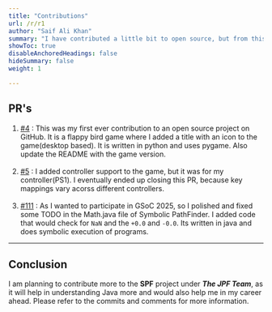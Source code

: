 ```yaml
---
title: "Contributions"
url: /r/r1
author: "Saif Ali Khan"
summary: "I have contributed a little bit to open source, but from this year I am contributing regularly because of GSoC. See my pull request's under this section."
showToc: true
disableAnchoredHeadings: false
hideSummary: false
weight: 1

---
```



## PR's

1. [#4](https://github.com/mehmetemineker/flappy-bird/pull/4) : This was my first ever contribution to an open source project on GitHub. It is a flappy bird game where I added a title with an icon to the game(desktop based). It is written in python and uses pygame. Also update the README with the game version.
<br><br>
2. [#5](https://github.com/mehmetemineker/flappy-bird/pull/5) : I added controller support to the game, but it was for my controller(PS1). I eventually ended up closing this PR, because key mappings vary acorss different controllers.
<br><br>
3. [#111](https://github.com/SymbolicPathFinder/jpf-symbc/pull/111) : As I wanted to participate in GSoC 2025, so I polished and fixed some TODO in the Math.java file of Symbolic PathFinder. I added code that would check for `NaN` and the `+0.0` and `-0.0`. Its written in java and does symbolic execution of programs.

---

## Conclusion

I am planning to contribute more to the **SPF** project under ***The JPF Team***, as it will help in understanding Java more and would also help me in my career ahead. Please refer to the commits and comments for more information.
